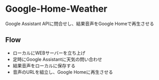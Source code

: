 # Google-Home-Weather
Google Assistant APIに問合せし、結果音声をGoogle Homeで再生させる

## Flow
* ローカルにWEBサーバーを立ち上げ
* 定時にGoogle Assistantに天気の問い合わせ
* 結果音声をローカルに保存する
* 音声のURLを組立し、Google Homeに再生させる

